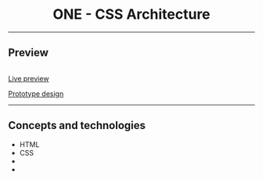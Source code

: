 <h1 align="center">ONE - CSS Architecture</h1>
<hr>
<h2>Preview</h2>
<a align="center"><img src=""></a>
<p><a href="">Live preview</a></p>
<p><a href="https://www.figma.com/file/ZIZuMVCGh6cE3UQvTbFsuj/">Prototype design</a></p>

<hr>
<h2>Concepts and technologies</h2>
<ul>
<li>HTML</li>
<li>CSS</li>
<li></li>
<li></li>
</ul>
